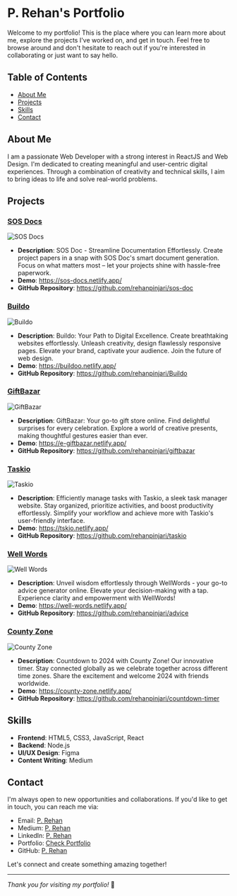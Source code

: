 # P. Rehan's Portfolio

Welcome to my portfolio! This is the place where you can learn more about me, explore the projects I've worked on, and get in touch. Feel free to browse around and don't hesitate to reach out if you're interested in collaborating or just want to say hello.

## Table of Contents

- [About Me](#about-me)
- [Projects](#projects)
- [Skills](#skills)
- [Contact](#contact)

## About Me

I am a passionate Web Developer with a strong interest in ReactJS and Web Design. I'm dedicated to creating meaningful and user-centric digital experiences. Through a combination of creativity and technical skills, I aim to bring ideas to life and solve real-world problems.

## Projects

### [SOS Docs](#)

![SOS Docs](src/Assests/Project/SOSDoc.png)

- **Description**: SOS Doc - Streamline Documentation Effortlessly. Create project papers in a snap with SOS Doc's smart document generation. Focus on what matters most – let your projects shine with hassle-free paperwork.
- **Demo**: https://sos-docs.netlify.app/
- **GitHub Repository**: https://github.com/rehanpinjari/sos-doc

### [Buildo](#)

![Buildo](src/Assests/Project/Buildo.png)

- **Description**: Buildo: Your Path to Digital Excellence. Create breathtaking websites effortlessly. Unleash creativity, design flawlessly responsive pages. Elevate your brand, captivate your audience. Join the future of web design.
- **Demo**: https://buildoo.netlify.app/
- **GitHub Repository**: https://github.com/rehanpinjari/Buildo

### [GiftBazar](#)

![GiftBazar](src/Assests/Project/GiftBazar.png)

- **Description**: GiftBazar: Your go-to gift store online. Find delightful surprises for every celebration. Explore a world of creative presents, making thoughtful gestures easier than ever.
- **Demo**: https://e-giftbazar.netlify.app/
- **GitHub Repository**: https://github.com/rehanpinjari/giftbazar

### [Taskio](#)

![Taskio](src/Assests/Project/Taskio.png)

- **Description**: Efficiently manage tasks with Taskio, a sleek task manager website. Stay organized, prioritize activities, and boost productivity effortlessly. Simplify your workflow and achieve more with Taskio's user-friendly interface.
- **Demo**: https://tskio.netlify.app/
- **GitHub Repository**: https://github.com/rehanpinjari/taskio

### [Well Words](#)

![Well Words](src/Assests/Project/WellWords.png)

- **Description**: Unveil wisdom effortlessly through WellWords - your go-to advice generator online. Elevate your decision-making with a tap. Experience clarity and empowerment with WellWords!
- **Demo**: https://well-words.netlify.app/
- **GitHub Repository**: https://github.com/rehanpinjari/advice

### [County Zone](#)

![County Zone](src/Assests/Project/CountyZone.png)

- **Description**: Countdown to 2024 with County Zone! Our innovative timer. Stay connected globally as we celebrate together across different time zones. Share the excitement and welcome 2024 with friends worldwide.
- **Demo**: https://county-zone.netlify.app/
- **GitHub Repository**: https://github.com/rehanpinjari/countdown-timer

## Skills

- **Frontend**: HTML5, CSS3, JavaScript, React
- **Backend**: Node.js
- **UI/UX Design**: Figma
- **Content Writing**: Medium

## Contact

I'm always open to new opportunities and collaborations. If you'd like to get in touch, you can reach me via:

- Email: [P. Rehan](mailto:prehandev@gmail.com)
- Medium: [P. Rehan](https://medium.com/@pinjarirehan)
- LinkedIn: [P. Rehan](https://www.linkedin.com/in/pinjari-rehan-a6aba1234/)
- Portfolio: [Check Portfolio](https://prehan.netlify.app/)
- GitHub: [P. Rehan](https://github.com/rehanpinjari)

Let's connect and create something amazing together!

---

_Thank you for visiting my portfolio!_ 👋
